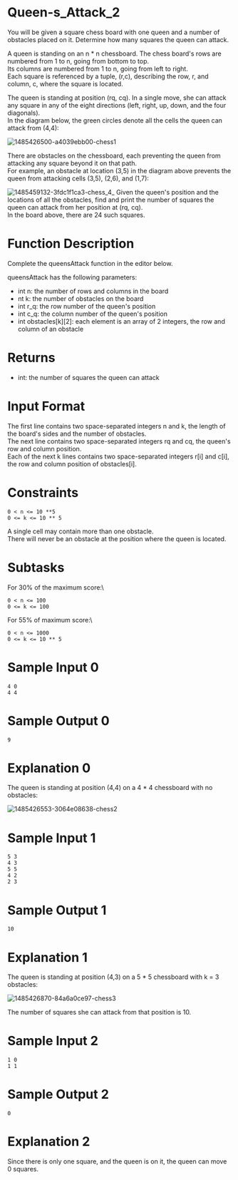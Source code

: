 # Queen-s_Attack_2

You will be given a square chess board with one queen and a number of obstacles placed on it. Determine how many squares the queen can attack.

A queen is standing on an n * n chessboard. The chess board's rows are numbered from 1 to n, going from bottom to top.\
Its columns are numbered from 1 to n, going from left to right.\
Each square is referenced by a tuple, (r,c), describing the row, r, and column, c, where the square is located.

The queen is standing at position (rq, cq). In a single move, she can attack any square in any of the eight directions (left, right, up, down, and the four diagonals).\
In the diagram below, the green circles denote all the cells the queen can attack from (4,4):

![1485426500-a4039ebb00-chess1](https://user-images.githubusercontent.com/74598275/163177688-1a1860b9-4c50-4b74-bef3-0080f0cdf896.png)

There are obstacles on the chessboard, each preventing the queen from attacking any square beyond it on that path.\
For example, an obstacle at location (3,5) in the diagram above prevents the queen from attacking cells (3,5), (2,6), and (1,7):

![1485459132-3fdc1f1ca3-chess_4_](https://user-images.githubusercontent.com/74598275/163178652-a0c5786f-d839-4fb3-8981-8f08af586c92.png)
Given the queen's position and the locations of all the obstacles, find and print the number of squares the queen can attack from her position at (rq, cq).\
In the board above, there are 24 such squares.

# Function Description
Complete the queensAttack function in the editor below.

queensAttack has the following parameters:
- int n: the number of rows and columns in the board
- nt k: the number of obstacles on the board
- int r_q: the row number of the queen's position
- int c_q: the column number of the queen's position
- int obstacles[k][2]: each element is an array of 2 integers, the row and column of an obstacle

# Returns
- int: the number of squares the queen can attack

# Input Format
The first line contains two space-separated integers n and k, the length of the board's sides and the number of obstacles.\
The next line contains two space-separated integers rq and cq, the queen's row and column position.\
Each of the next k lines contains two space-separated integers r[i] and c[i], the row and column position of obstacles[i].

# Constraints
```
0 < n <= 10 **5
0 <= k <= 10 ** 5
```
A single cell may contain more than one obstacle.\
There will never be an obstacle at the position where the queen is located.

# Subtasks
For 30% of the maximum score:\
```
0 < n <= 100
0 <= k <= 100
```

For 55% of maximum score:\
```
0 < n <= 1000
0 <= k <= 10 ** 5
```

# Sample Input 0
```
4 0
4 4
```
# Sample Output 0
```
9
```
# Explanation 0
The queen is standing at position (4,4) on a 4 * 4 chessboard with no obstacles:

![1485426553-3064e08638-chess2](https://user-images.githubusercontent.com/74598275/163180006-77fdc1f5-b824-403c-892c-16a331d15ddb.png)

# Sample Input 1
```
5 3
4 3
5 5
4 2
2 3
```
# Sample Output 1
```
10
```
# Explanation 1
The queen is standing at position (4,3) on a 5 * 5 chessboard with k = 3 obstacles:

![1485426870-84a6a0ce97-chess3](https://user-images.githubusercontent.com/74598275/163180317-1a04abbc-b2a1-487f-9f43-036da1969d79.png)

The number of squares she can attack from that position is 10.

# Sample Input 2
```
1 0
1 1
```
# Sample Output 2
```
0
```
# Explanation 2
Since there is only one square, and the queen is on it, the queen can move 0 squares.




